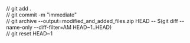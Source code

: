 // git add .  
// git commit -m "immediate"   
// git archive --output=modified_and_added_files.zip HEAD -- $(git diff --name-only --diff-filter=AM HEAD~1..HEAD)  
// git reset HEAD~1
